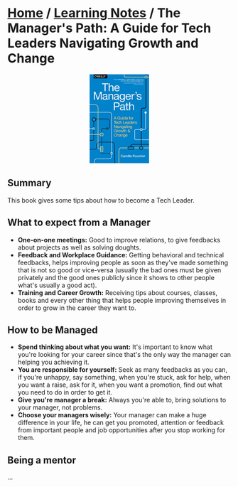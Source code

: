 # [Home](../../README.md) / [Learning Notes](../../learning-notes.md) / The Manager's Path: A Guide for Tech Leaders Navigating Growth and Change

<p align="center">
	<img width="auto" height="200px" src="../../assets/book-covers/the-managers-path-a-guide-for-tech-leaders-navigating-growth-and-change.jpg"></img>
</p>

## Summary
This book gives some tips about how to become a Tech Leader.

## What to expect from a Manager
- **One-on-one meetings:** Good to improve relations, to give feedbacks about projects as well as solving doughts.
- **Feedback and Workplace Guidance:** Getting behavioral and technical feedbacks, helps improving people as soon as they've made something that is not so good or vice-versa (usually the bad ones must be given privately and the good ones publicly since it shows to other people what's usually a good act).
- **Training and Career Growth:** Receiving tips about courses, classes, books and every other thing that helps people improving themselves in order to grow in the career they want to.

## How to be Managed
- **Spend thinking about what you want:** It's important to know what you're looking for your career since that's the only way the manager can helping you achieving it.
- **You are responsible for yourself:** Seek as many feedbacks as you can, if you're unhappy, say something, when you're stuck, ask for help, when you want a raise, ask for it, when you want a promotion, find out what you need to do in order to get it.
- **Give you're manager a break:** Always you're able to, bring solutions to your manager, not problems.
- **Choose your managers wisely:** Your manager can make a huge difference in your life, he can get you promoted, attention or feedback from important people and job opportunities after you stop working for them.

## Being a mentor
...